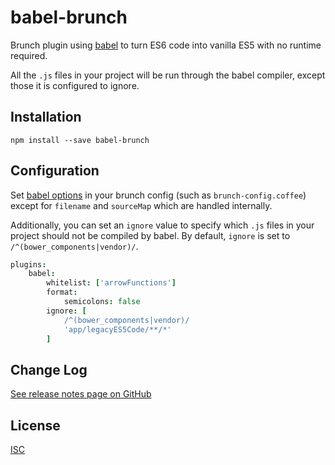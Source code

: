 babel-brunch
===========
Brunch plugin using [babel](https://github.com/babel/babel) to turn ES6 code
into vanilla ES5 with no runtime required.

All the `.js` files in your project will be run through the babel compiler,
except those it is configured to ignore.

Installation
------------
`npm install --save babel-brunch`

Configuration
-------------
Set [babel options](https://babeljs.io/docs/usage/options) in your brunch
config (such as `brunch-config.coffee`) except for `filename` and `sourceMap`
which are handled internally.

Additionally, you can set an `ignore` value to specify which `.js` files in
your project should not be compiled by babel. By default, `ignore` is set to
`/^(bower_components|vendor)/`.

```coffee
plugins:
	babel:
		whitelist: ['arrowFunctions']
		format:
			semicolons: false
		ignore: [
			/^(bower_components|vendor)/
			'app/legacyES5Code/**/*'
		]
```

Change Log
----------
[See release notes page on GitHub](https://github.com/babel/babel-brunch/releases)

License
-------
[ISC](https://raw.github.com/babel/babel-brunch/master/LICENSE)
